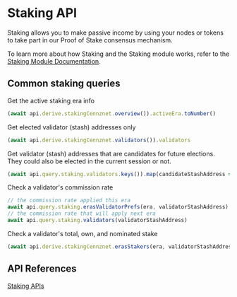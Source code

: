 # Staking API

Staking allows you to make passive income by using your nodes or tokens to take part in our Proof of Stake consensus mechanism.

To learn more about how Staking and the Staking module works, refer to the [Staking Module Documentation](Runtime-modules/Staking).

## Common staking queries

Get the active staking era info
```js
(await api.derive.stakingCennznet.overview()).activeEra.toNumber()
```

Get elected validator (stash) addresses only  
```js
(await api.derive.stakingCennznet.validators()).validators
```

Get validator (stash) addresses that are candidates for future elections.  
They could also be elected in the current session or not.  
```js
(await api.query.staking.validators.keys()).map(candidateStashAddress => { .. });
```

Check a validator's commission rate
```js
// the commission rate applied this era
await api.query.staking.erasValidatorPrefs(era, validatorStashAddress)
// the commission rate that will apply next era
await api.query.staking.validators(validatorStashAddress)
```

Check a validator's total, own, and nominated stake
```js
(await api.derive.stakingCennznet.erasStakers(era, validatorStashAddress))
```

## API References

[Staking APIs](https://raw.githubusercontent.com/cennznet/api.js/develop/docs/cennznet/staking.md ':include :type=tsdoc')
